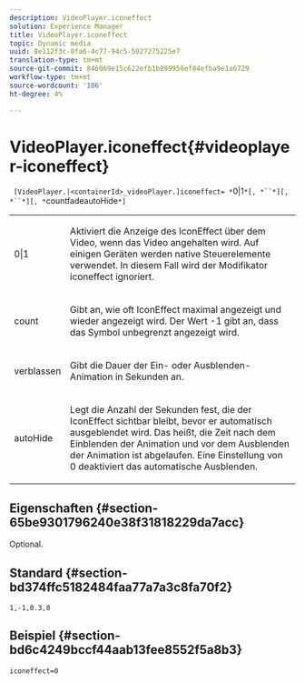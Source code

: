 ```yaml
---
description: VideoPlayer.iconeffect
solution: Experience Manager
title: VideoPlayer.iconeffect
topic: Dynamic media
uuid: 8e112f3c-8fa6-4c77-94c5-5027275225e7
translation-type: tm+mt
source-git-commit: 846069e15c622efb1b899956ef84efba9e1a6729
workflow-type: tm+mt
source-wordcount: '106'
ht-degree: 4%

---
```



# VideoPlayer.iconeffect{#videoplayer-iconeffect}

` [VideoPlayer.|<containerId>_videoPlayer.]iconeffect= *`0|1`*[, *``*][, *``*][, *`countfadeautoHide`*]`

<table id="table_38995A95977645AD8716203987DD9909"> 
 <tbody> 
  <tr> 
   <td colname="col1"> <p> <span class="codeph"> <span class="varname"> 0|1</span> </span> </p> </td> 
   <td colname="col2"> <p> Aktiviert die Anzeige des IconEffect über dem Video, wenn das Video angehalten wird. Auf einigen Geräten werden native Steuerelemente verwendet. In diesem Fall wird der Modifikator <span class="codeph"> iconeffect</span> ignoriert. </p> </td> 
  </tr> 
  <tr> 
   <td colname="col1"> <p> <span class="codeph"> <span class="varname"> count</span> </span> </p> </td> 
   <td colname="col2"> <p> Gibt an, wie oft IconEffect maximal angezeigt und wieder angezeigt wird. Der Wert <span class="codeph"> -1</span> gibt an, dass das Symbol unbegrenzt angezeigt wird. </p> </td> 
  </tr> 
  <tr> 
   <td colname="col1"> <p> <span class="codeph"> <span class="varname"> verblassen</span> </span> </p> </td> 
   <td colname="col2"> <p> Gibt die Dauer der Ein- oder Ausblenden-Animation in Sekunden an. </p> </td> 
  </tr> 
  <tr> 
   <td colname="col1"> <p> <span class="codeph"> <span class="varname"> autoHide</span> </span> </p> </td> 
   <td colname="col2"> <p> Legt die Anzahl der Sekunden fest, die der IconEffect sichtbar bleibt, bevor er automatisch ausgeblendet wird. Das heißt, die Zeit nach dem Einblenden der Animation und vor dem Ausblenden der Animation ist abgelaufen. Eine Einstellung von <span class="codeph"> 0</span> deaktiviert das automatische Ausblenden. </p> </td> 
  </tr> 
 </tbody> 
</table>

## Eigenschaften {#section-65be9301796240e38f31818229da7acc}

Optional.

## Standard {#section-bd374ffc5182484faa77a7a3c8fa70f2}

`1,-1,0.3,0`

## Beispiel {#section-bd6c4249bccf44aab13fee8552f5a8b3}

`iconeffect=0`
